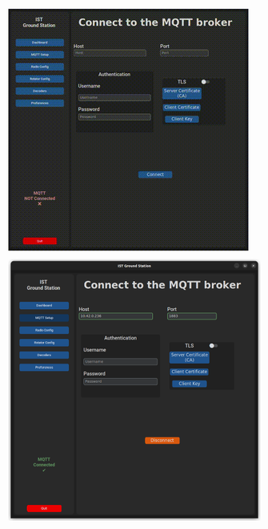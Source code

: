 
![image](docs/mqtt-demo.gif)

<img title="TLM03e" alt="TLM03e prototype" src="docs/gui-mqtt.png" width="800"/>

